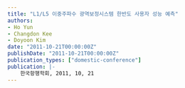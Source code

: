 ```yaml
---
title: "L1/L5 이중주파수 광역보정시스템 한반도 사용자 성능 예측"
authors:
- Ho Yun
- Changdon Kee
- Doyoon Kim
date: "2011-10-21T00:00:00Z"
publishDate: "2011-10-21T00:00:00Z"
publication_types: ["domestic-conference"]
publication: |-
    한국항행학회, 2011, 10, 21
---
```

